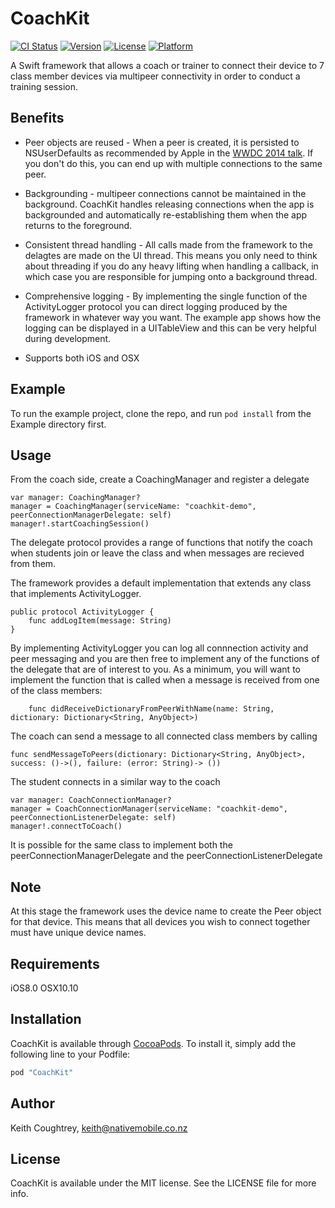 # CoachKit

[![CI Status](http://img.shields.io/travis/NativeMobile/CoachKit.svg?style=flat)](https://travis-ci.org/NativeMobile/CoachKit)
[![Version](https://img.shields.io/cocoapods/v/CoachKit.svg?style=flat)](http://cocoapods.org/pods/CoachKit)
[![License](https://img.shields.io/cocoapods/l/CoachKit.svg?style=flat)](http://cocoapods.org/pods/CoachKit)
[![Platform](https://img.shields.io/cocoapods/p/CoachKit.svg?style=flat)](http://cocoapods.org/pods/CoachKit)

A Swift framework that allows a coach or trainer to connect their device to 7 class member devices via multipeer connectivity in order to conduct a training session.

## Benefits

* Peer objects are reused - When a peer is created, it is persisted to NSUserDefaults as recommended by Apple in the [WWDC 2014 talk](https://developer.apple.com/videos/play/wwdc2014-709/). If you don't do this, you can end up with multiple connections to the same peer.

* Backgrounding - multipeer connections cannot be maintained in the background. CoachKit handles releasing connections when the app is backgrounded and automatically re-establishing them when the app returns to the foreground.

* Consistent thread handling - All calls made from the framework to the delagtes are made on the UI thread. This means you only need to think about threading if you do any heavy lifting when handling a callback, in which case you are responsible for jumping onto a background thread.

* Comprehensive logging - By implementing the single function of the ActivityLogger protocol you can direct logging produced by the framework in whatever way you want. The example app shows how the logging can be displayed in a UITableView and this can be very helpful during development.  

* Supports both iOS and OSX

## Example

To run the example project, clone the repo, and run `pod install` from the Example directory first.

## Usage

From the coach side, create a CoachingManager and register a delegate

    var manager: CoachingManager?
    manager = CoachingManager(serviceName: "coachkit-demo", peerConnectionManagerDelegate: self)
    manager!.startCoachingSession()


The delegate protocol provides a range of functions that notify the coach when students join or leave the class and when messages are recieved from them.

The framework provides a default implementation that extends any class that implements ActivityLogger.

    public protocol ActivityLogger {
        func addLogItem(message: String)
    }

By implementing ActivityLogger you can log all connnection activity and peer messaging and you are then free to implement any of the functions of the delegate that are of interest to you. As a minimum, you will want to implement the function that is called when a message is received from one of the class members:

        func didReceiveDictionaryFromPeerWithName(name: String, dictionary: Dictionary<String, AnyObject>)

The coach can send a message to all connected class members by calling

    func sendMessageToPeers(dictionary: Dictionary<String, AnyObject>, success: ()->(), failure: (error: String)-> ())

The student connects in a similar way to the coach

    var manager: CoachConnectionManager?
    manager = CoachConnectionManager(serviceName: "coachkit-demo", peerConnectionListenerDelegate: self)
    manager!.connectToCoach()

It is possible for the same class to implement both the peerConnectionManagerDelegate and the peerConnectionListenerDelegate

## Note

At this stage the framework uses the device name to create the Peer object for that device. This means that all devices you wish to connect together must have unique device names.

## Requirements

iOS8.0 OSX10.10
## Installation

CoachKit is available through [CocoaPods](http://cocoapods.org). To install
it, simply add the following line to your Podfile:

```ruby
pod "CoachKit"
```

## Author

Keith Coughtrey, keith@nativemobile.co.nz

## License

CoachKit is available under the MIT license. See the LICENSE file for more info.
